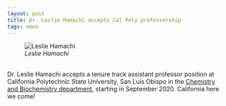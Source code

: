 ```yaml
---
layout: post
title: Dr. Leslie Hamachi accepts Cal Poly professorship
tags: news
---
```


<figure>
  <img src="https://lesliehamachi.github.io/images/Leslie_Hamachi.jpg" alt="Leslie Hamachi" title="Leslie Hamachi">
  <figcaption><em>Leslie Hamachi</em></figcaption>
</figure>  
<br>
Dr. Leslie Hamachi accepts a tenure track assistant professor position at California Polytechnic State University, San Luis Obispo in the <a href="https://chemistry.calpoly.edu/dr-leslie-hamachi">Chemistry and Biochemistry department</a>, starting in September 2020. California here we come!
